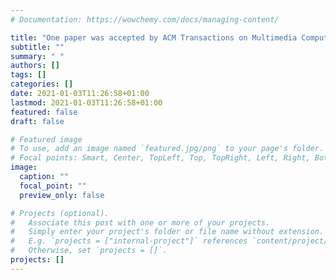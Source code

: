 ```yaml
---
# Documentation: https://wowchemy.com/docs/managing-content/

title: "One paper was accepted by ACM Transactions on Multimedia Computing Communications and Applications; One paper was accepted by IEEE Transactions on Cybernetics"
subtitle: ""
summary: " "
authors: []
tags: []
categories: []
date: 2021-01-03T11:26:58+01:00
lastmod: 2021-01-03T11:26:58+01:00
featured: false
draft: false

# Featured image
# To use, add an image named `featured.jpg/png` to your page's folder.
# Focal points: Smart, Center, TopLeft, Top, TopRight, Left, Right, BottomLeft, Bottom, BottomRight.
image:
  caption: ""
  focal_point: ""
  preview_only: false

# Projects (optional).
#   Associate this post with one or more of your projects.
#   Simply enter your project's folder or file name without extension.
#   E.g. `projects = ["internal-project"]` references `content/project/deep-learning/index.md`.
#   Otherwise, set `projects = []`.
projects: []
---
```

